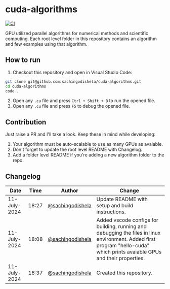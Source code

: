 # cuda-algorithms
[![CI](https://github.com/sachingodishela/cuda-algorithms/actions/workflows/ci.yml/badge.svg?branch=main)](https://github.com/sachingodishela/cuda-algorithms/actions/workflows/ci.yml)


GPU utilized parallel algorithms for numerical methods and scientific computing. Each root level folder in this repository contains an algorithm and few examples using that algorithm.

## How to run
1. Checkout this repository and open in Visual Studio Code:
``` sh
git clone git@github.com:sachingodishela/cuda-algorithms.git
cd cuda-algorithms
code .
``` 

2. Open any `.cu` file and press `Ctrl + Shift + B` to run the opened file.
3. Open any `.cu` file and press `F5` to debug the opened file.

## Contribution
Just raise a PR and I'll take a look. Keep these in mind while developing:
1. Your algorithm must be auto-scalable to use as many GPUs as avaiable.
2. Don't forget to update the root level README with Changelog.
3. Add a folder level README if you're adding a new algorithm folder to the repo.

## Changelog
|Date|Time|Author|Change|
|-|-|-|-|
11-July-2024|18:27|[@sachingodishela](https://github.com/sachingodishela)|Update README with setup and build instructions.|
11-July-2024|18:08|[@sachingodishela](https://github.com/sachingodishela)|Added vscode configs for building, running and debugging the files in linux environment. Added first program "hello-cuda" which prints avaiable GPUs and their properties.|
11-July-2024|16:37|[@sachingodishela](https://github.com/sachingodishela)|Created this repository.|
